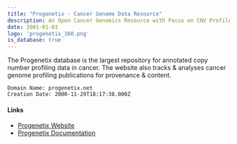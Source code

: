 ```yaml
---
title: "Progenetix - Cancer Genome Data Resource"
description: An Open Cancer Genomics Resource with Focus on CNV Profiles
date: 2001-01-01
logo: 'progenetix_160.png'
is_database: true
---
```


The Progenetix database is the largest repository for annotated copy number profiling data in cancer. The website also tracks & analyses cancer genome profiling publications for provenance & content.

```
Domain Name: progenetix.net
Creation Date: 2000-11-29T18:17:38.000Z
```

<!--more-->

#### Links

* [Progenetix Website](https://progenetix.org)
* [Progenetix Documentation](https://docs.progenetix.org)

